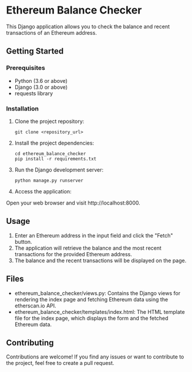 # Ethereum Balance Checker

This Django application allows you to check the balance and recent transactions of an Ethereum address.

## Getting Started

### Prerequisites

- Python (3.6 or above)
- Django (3.0 or above)
- requests library

### Installation

1. Clone the project repository:

   ```shell
   git clone <repository_url>

2. Install the project dependencies:
    
    ```shell
    cd ethereum_balance_checker
    pip install -r requirements.txt

3. Run the Django development server:
    ```shell
    python manage.py runserver

4. Access the application:

Open your web browser and visit http://localhost:8000.

## Usage
1. Enter an Ethereum address in the input field and click the "Fetch" button.
2. The application will retrieve the balance and the most recent transactions for the provided Ethereum address.
3. The balance and the recent transactions will be displayed on the page.

## Files

* ethereum_balance_checker/views.py: Contains the Django views for rendering the index page and fetching Ethereum data using the etherscan.io API.
* ethereum_balance_checker/templates/index.html: The HTML template file for the index page, which displays the form and the fetched Ethereum data.

## Contributing
Contributions are welcome! If you find any issues or want to contribute to the project, feel free to create a pull request.

    